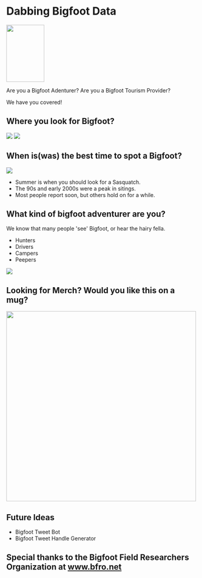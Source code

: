 # Dabbing Bigfoot Data 
<img src='https://github.com/branlindsey/nlp_case_study/blob/master/images/Screenshot%20from%202020-05-08%2012-24-26.png' width="100" height="150">


Are you a Bigfoot Adenturer?
Are you a Bigfoot Tourism Provider? 

We have you covered! 

## Where you look for Bigfoot?
<img src='https://github.com/branlindsey/nlp_case_study/blob/master/images/State_Bigfoot.png'>
<img src='https://github.com/branlindsey/nlp_case_study/blob/master/images/washington_bigfoot.png'>



## When is(was) the best time to spot a Bigfoot?
<img src='https://github.com/branlindsey/nlp_case_study/blob/master/images/subplot_er.png'>

- Summer is when you should look for a Sasquatch. 
- The 90s and early 2000s were a peak in sitings. 
- Most people report soon, but others hold on for a while.  



## What kind of bigfoot adventurer are you? 
We know that many people 'see' Bigfoot, or hear the hairy fella. 
- Hunters
- Drivers
- Campers
- Peepers
<img src='https://github.com/branlindsey/nlp_case_study/blob/master/images/labels_all_er.png'>


## Looking for Merch? Would you like this on a mug? 

<img src='https://github.com/branlindsey/nlp_case_study/blob/master/images/bigfoot.png' width="500" height="500">


## Future Ideas
- Bigfoot Tweet Bot
- Bigfoot Tweet Handle Generator

## Special thanks to the Bigfoot Field Researchers Organization at www.bfro.net

